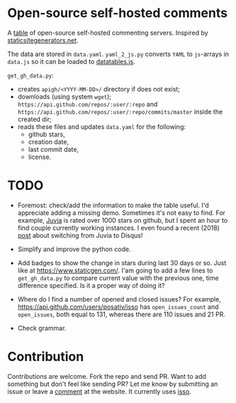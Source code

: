 # Open-source self-hosted comments

A [table](https://lisakov.com/projects/open-source-comments/) of open-source
self-hosted commenting servers. Inspired by
[staticsitegenerators.net](http://staticsitegenerators.net). 

The data are stored in `data.yaml`. `yaml_2_js.py` converts `YAML` to
`js`-arrays in `data.js` so it can be loaded to
[datatables.js](https://github.com/DataTables/DataTables).

`get_gh_data.py`:
  - creates `apigh/<YYYY-MM-DD>/` directory if does not exist;
  - downloads (using system `wget`);
    `https://api.github.com/repos/:user/:repo` and 
    `https://api.github.com/repos/:user/:repo/commits/master` inside the
    created dir;
  - reads these files and updates `data.yaml` for the following:
    - github stars,
    - creation date,
    - last commit date,
    - license.

# TODO

- Foremost: check/add the information to make the table useful. I'd appreciate
  adding a missing demo. Sometimes it's not easy to find. For example,
  [Juvia](https://github.com/phusion/juvia) is rated over 1000 stars on github,
  but I spent an hour to find couple currently working instances. I even found
  a recent (2018) [post](https://blog.backslasher.net/disqus.html) about
  switching from Juvia to Disqus!

- Simplify and improve the python code.

- Add badges to show the change in stars during last 30 days or so. Just like
  at https://www.staticgen.com/. I'am going to add a few lines to
  `get_gh_data.py` to compare current value with the previous one, time
  difference specified. Is it a proper way of doing it? 

- Where do I find a number of opened and closed issues? For example,
  https://api.github.com/users/posativ/isso has `open_issues_count` and
  `open_issues`, both equal to 131, whereas there are 110 issues and 21 PR.


- Check grammar.

# Contribution

Contributions are welcome. Fork the repo and send PR. Want to add something
but don't feel like sending PR? Let me know by submitting an issue or leave a
[comment](https://lisakov.com/projects/open-source-comments/#isso-thread) at
the website. It currently uses [isso](https://github.com/posativ/isso).
